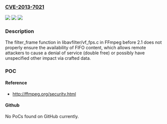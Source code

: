 ### [CVE-2013-7021](https://cve.mitre.org/cgi-bin/cvename.cgi?name=CVE-2013-7021)
![](https://img.shields.io/static/v1?label=Product&message=n%2Fa&color=blue)
![](https://img.shields.io/static/v1?label=Version&message=n%2Fa&color=blue)
![](https://img.shields.io/static/v1?label=Vulnerability&message=n%2Fa&color=brighgreen)

### Description

The filter_frame function in libavfilter/vf_fps.c in FFmpeg before 2.1 does not properly ensure the availability of FIFO content, which allows remote attackers to cause a denial of service (double free) or possibly have unspecified other impact via crafted data.

### POC

#### Reference
- http://ffmpeg.org/security.html

#### Github
No PoCs found on GitHub currently.

